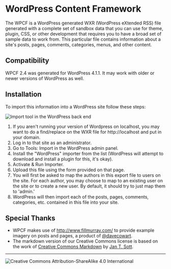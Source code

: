 # WordPress Content Framework

The WPCF is a WordPress generated WXR (WordPress eXtended RSS) file generated with a complete set of sandbox data that you can use for theme, plugin, CSS, or other development that requires you to have a broad set of sample data to work from. This particular file contains information about a site's posts, pages, comments, categories, menus, and other content.

## Compatibility
WPCF 2.4 was generated for WordPress 4.1.1. It may work with older or newer versions of WordPress as well.

## Installation
To import this information into a WordPress site follow these steps:

![Import tool in the WordPress back end](http://i62.tinypic.com/32zuo9g.jpg "Import tool in the WordPress back end")

1. If you aren't running your version of Wordpress on localhost, you may want to do a find/replace on the WXR file for http://localhost and put in your domain.
2. Log in to that site as an administrator.
3. Go to Tools: Import in the WordPress admin panel.
4. Install the "WordPress" importer from the list (WordPress will attempt to download and install a plugin for this, it's okay).
5. Activate & Run Importer.
6. Upload this file using the form provided on that page.
7. You will first be asked to map the authors in this export file to users on the site. For each author, you may choose to map to an existing user on the site or to create a new user. By default, it should try to just map them to 'admin.'
8. WordPress will then import each of the posts, pages, comments, categories, etc. contained in this file into your site.

## Special Thanks
* WPCF makes use of http://www.fillmurray.com/ to provide example imagery on posts and pages, a product of [@davecowart](https://twitter.com/davecowart "Dave Cowart on Twitter").
* The markdown version of our Creative Commons license is based on the work of [Creative Commons Markdown](https://github.com/idleberg/Creative-Commons-Markdown) by [Jan T. Sott](https://github.com/idleberg).

- - -

![Creative Commons Attribution-ShareAlike 4.0 International](http://i.creativecommons.org/l/by-sa/4.0/88x31.png "Creative Commons Attribution-ShareAlike 4.0 International")
